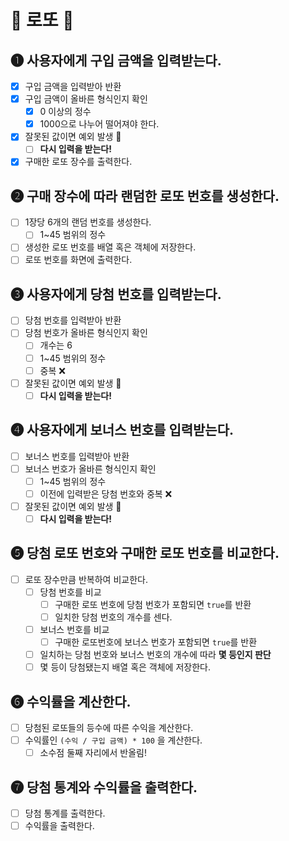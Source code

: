 # 🎱 로또 🎱

## ➊ 사용자에게 구입 금액을 입력받는다.
- [x] 구입 금액을 입력받아 반환
- [x] 구입 금액이 올바른 형식인지 확인
    - [x] 0 이상의 정수
    - [x] 1000으로 나누어 떨어져야 한다.
- [x] 잘못된 값이면 예외 발생 🚨
    - [ ] **다시 입력을 받는다!**
- [x] 구매한 로또 장수를 출력한다.

## ➋ 구매 장수에 따라 랜덤한 로또 번호를 생성한다.
- [ ] 1장당 6개의 랜덤 번호를 생성한다.
    - [ ] 1~45 범위의 정수
- [ ] 생성한 로또 번호를 배열 혹은 객체에 저장한다.
- [ ] 로또 번호를 화면에 출력한다.

## ➌ 사용자에게 당첨 번호를 입력받는다.
- [ ] 당첨 번호를 입력받아 반환
- [ ] 당첨 번호가 올바른 형식인지 확인
    - [ ] 개수는 6
    - [ ] 1~45 범위의 정수
    - [ ] 중복 ❌
- [ ] 잘못된 값이면 예외 발생 🚨
    - [ ] **다시 입력을 받는다!**

## ➍ 사용자에게 보너스 번호를 입력받는다.
- [ ] 보너스 번호를 입력받아 반환
- [ ] 보너스 번호가 올바른 형식인지 확인
    - [ ] 1~45 범위의 정수
    - [ ] 이전에 입력받은 당첨 번호와 중복 ❌
- [ ] 잘못된 값이면 예외 발생 🚨
    - [ ] **다시 입력을 받는다!**

## ➎ 당첨 로또 번호와 구매한 로또 번호를 **비교**한다.
- [ ] 로또 장수만큼 반복하여 비교한다.
    - [ ] 당첨 번호를 비교
        - [ ] 구매한 로또 번호에 당첨 번호가 포함되면 `true`를 반환
        - [ ] 일치한 당첨 번호의 개수를 센다.
    - [ ] 보너스 번호를 비교
        - [ ] 구매한 로또번호에 보너스 번호가 포함되면 `true`를 반환
    - [ ] 일치하는 당첨 번호와 보너스 번호의 개수에 따라 **몇 등인지 판단**
    - [ ] 몇 등이 당첨됐는지 배열 혹은 객체에 저장한다.

## ➏ 수익률을 계산한다.
- [ ] 당첨된 로또들의 등수에 따른 수익을 계산한다.
- [ ] 수익률인 `(수익 / 구입 금액) * 100` 을 계산한다.
    - [ ] 소수점 둘째 자리에서 반올림!

## ➐ 당첨 통계와 수익률을 출력한다.
- [ ] 당첨 통계를 출력한다.
- [ ] 수익률을 출력한다.
